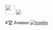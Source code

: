 <a href="https://github.com/GRTUBORG"><img height="32" width="32" src="https://cdn.simpleicons.org/github/white" /></a> <img src="https://readme-typing-svg.demolab.com?font=Fira+Code&size=25&duration=1500&pause=1000&vCenter=true&width=465&height=26&lines=%D0%9F%D1%80%D0%B8%D0%B2%D0%B5%D1%82!;%D0%94%D0%BE%D0%B1%D1%80%D0%BE+%D0%BF%D0%BE%D0%B6%D0%B0%D0%BB%D0%BE%D0%B2%D0%B0%D1%82%D1%8C+%D0%BD%D0%B0+%D0%BC%D0%BE%D0%B9+GitHub!" />

#🏆 Ачивки
[![trophy](https://github-profile-trophy.vercel.app/?username=ryo-ma)](https://github.com/ryo-ma/github-profile-trophy)
